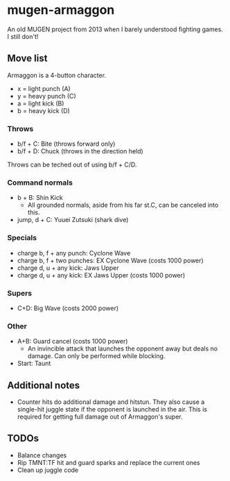 # mugen-armaggon
An old MUGEN project from 2013 when I barely understood fighting games. I still don't!

## Move list

Armaggon is a 4-button character.
- x = light punch (A)
- y = heavy punch (C)
- a = light kick (B)
- b = heavy kick (D)

### Throws
- b/f + C: Bite (throws forward only)
- b/f + D: Chuck (throws in the direction held)

Throws can be teched out of using b/f + C/D.

### Command normals
- b + B: Shin Kick
  - All grounded normals, aside from his far st.C, can be canceled into this.
- jump, d + C: Yuuei Zutsuki (shark dive)

### Specials
- charge b, f + any punch: Cyclone Wave
- charge b, f + two punches: EX Cyclone Wave (costs 1000 power)
- charge d, u + any kick: Jaws Upper
- charge d, u + any kick: EX Jaws Upper (costs 1000 power)

### Supers
- C+D: Big Wave (costs 2000 power)

### Other
- A+B: Guard cancel (costs 1000 power)
  - An invincible attack that launches the opponent away but deals no damage. Can only be performed while blocking.
- Start: Taunt

## Additional notes

- Counter hits do additional damage and hitstun. They also cause a single-hit
  juggle state if the opponent is launched in the air. This is required for
  getting full damage out of Armaggon's super.

## TODOs

- Balance changes
- Rip TMNT:TF hit and guard sparks and replace the current ones
- Clean up juggle code
